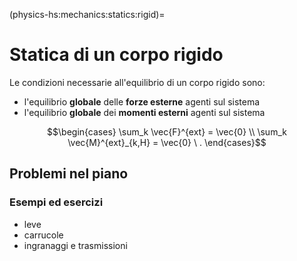 (physics-hs:mechanics:statics:rigid)=
# Statica di un corpo rigido

Le condizioni necessarie all'equilibrio di un corpo rigido sono:
- l'equilibrio **globale** delle **forze esterne** agenti sul sistema
- l'equilibrio **globale** dei **momenti esterni** agenti sul sistema

$$\begin{cases}
  \sum_k \vec{F}^{ext} = \vec{0} \\
  \sum_k \vec{M}^{ext}_{k,H} = \vec{0} \ .  
\end{cases}$$

## Problemi nel piano

### Esempi ed esercizi
- leve
- carrucole
- ingranaggi e trasmissioni

